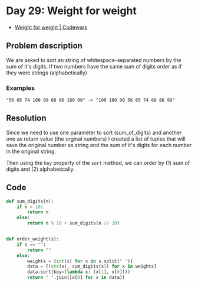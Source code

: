 # Day 29: Weight for weight

- [Weight for weight | Codewars](https://www.codewars.com/kata/55c6126177c9441a570000cc)

## Problem description

We are asked to sort an string of whitespace-separated numbers by the sum of it's digits. If two numbers have the same sum of digits order as if they were strings (alphabetically)

### Examples

```text
"56 65 74 100 99 68 86 180 90" -> "100 180 90 56 65 74 68 86 99"
```

## Resolution

Since we need to use one parameter to sort (sum_of_digits) and another one as return value (the orginal numbers) I created a list of tuples that will save the original number as string and the sum of it's digits for each number in the original string.

Then using the `key` property of the `sort` method, we can order by (1) sum of digits and (2) alphabetically.

## Code

```python
def sum_digits(n):
    if n < 10:
        return n
    else:
        return n % 10 + sum_digits(n // 10)


def order_weight(s):
    if s == "":
        return ""
    else:
        weights = [int(x) for x in s.split(" ")]
        data = [(str(x), sum_digits(x)) for x in weights]
        data.sort(key=(lambda x: (x[1], x[0])))
        return " ".join([x[0] for x in data])
```
